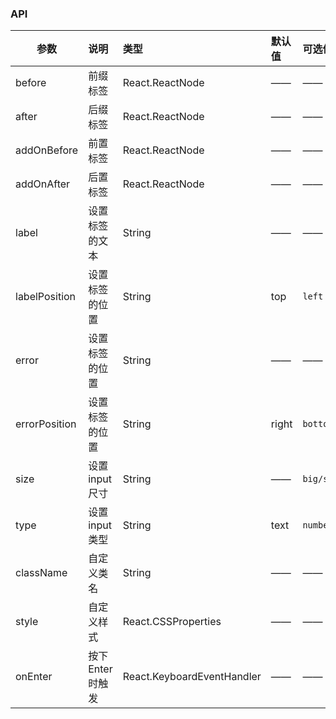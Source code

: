 ### API

| 参数         |说明        |类型 |默认值 |可选值 |
| ------------ | :----------------|:------- | :----- | :----- |
| before         |前缀标签 |React.ReactNode  |—— |—— |
| after         |后缀标签 |React.ReactNode  |—— |—— |
| addOnBefore         |前置标签 |React.ReactNode  |—— |—— |
| addOnAfter         |后置标签 |React.ReactNode  |—— |—— |
| label      |设置标签的文本  |String |—— |—— |
| labelPosition      |设置标签的位置  |String |top |`left` |
| error      |设置标签的位置  |String |—— |—— |
| errorPosition      |设置标签的位置  |String |right |`bottom` |
| size      |设置input尺寸  |String |——  |`big/small` |
| type      |设置input类型  |String |text |`number/password/email/date/time/search/tel/url`|
| className      |自定义类名  |String |—— |—— |
| style      |自定义样式  |React.CSSProperties |—— |—— |
| onEnter    | 按下Enter时触发 |       React.KeyboardEventHandler |—— |—— |

